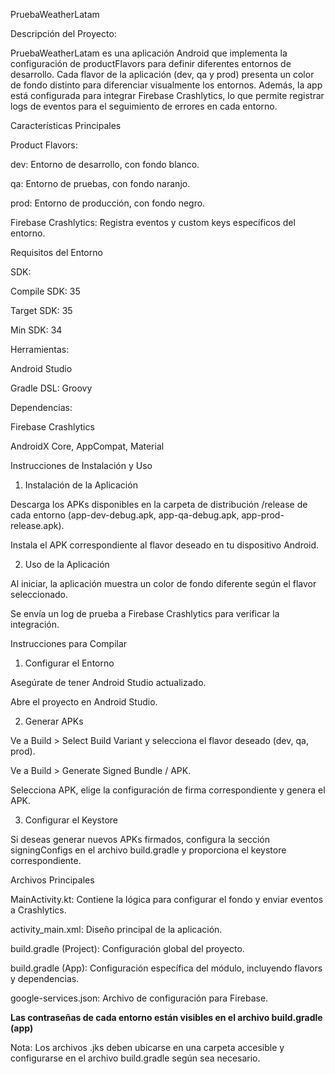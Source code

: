 PruebaWeatherLatam

Descripción del Proyecto:

PruebaWeatherLatam es una aplicación Android que implementa la configuración de productFlavors para definir diferentes entornos de desarrollo. Cada flavor de la aplicación (dev, qa y prod) presenta un color de fondo distinto para diferenciar visualmente los entornos. Además, la app está configurada para integrar Firebase Crashlytics, lo que permite registrar logs de eventos para el seguimiento de errores en cada entorno.

Características Principales

Product Flavors:

dev: Entorno de desarrollo, con fondo blanco.

qa: Entorno de pruebas, con fondo naranjo.

prod: Entorno de producción, con fondo negro.

Firebase Crashlytics: Registra eventos y custom keys específicos del entorno.

Requisitos del Entorno

SDK:

Compile SDK: 35

Target SDK: 35

Min SDK: 34

Herramientas:

Android Studio

Gradle DSL: Groovy

Dependencias:

Firebase Crashlytics

AndroidX Core, AppCompat, Material

Instrucciones de Instalación y Uso

1. Instalación de la Aplicación

Descarga los APKs disponibles en la carpeta de distribución /release de cada entorno (app-dev-debug.apk, app-qa-debug.apk, app-prod-release.apk).

Instala el APK correspondiente al flavor deseado en tu dispositivo Android.

2. Uso de la Aplicación

Al iniciar, la aplicación muestra un color de fondo diferente según el flavor seleccionado.

Se envía un log de prueba a Firebase Crashlytics para verificar la integración.

Instrucciones para Compilar

1. Configurar el Entorno

Asegúrate de tener Android Studio actualizado.

Abre el proyecto en Android Studio.

2. Generar APKs

Ve a Build > Select Build Variant y selecciona el flavor deseado (dev, qa, prod).

Ve a Build > Generate Signed Bundle / APK.

Selecciona APK, elige la configuración de firma correspondiente y genera el APK.

3. Configurar el Keystore

Si deseas generar nuevos APKs firmados, configura la sección signingConfigs en el archivo build.gradle y proporciona el keystore correspondiente.

Archivos Principales

MainActivity.kt: Contiene la lógica para configurar el fondo y enviar eventos a Crashlytics.

activity_main.xml: Diseño principal de la aplicación.

build.gradle (Project): Configuración global del proyecto.

build.gradle (App): Configuración específica del módulo, incluyendo flavors y dependencias.

google-services.json: Archivo de configuración para Firebase.

**Las contraseñas de cada entorno están visibles en el archivo build.gradle (app)**

Nota: Los archivos .jks deben ubicarse en una carpeta accesible y configurarse en el archivo build.gradle según sea necesario.
